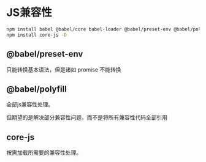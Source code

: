 # JS兼容性

```bash
npm install babel @babel/core babel-loader @babel/preset-env @babel/polyfill -D
npm install core-js -D
```

## @babel/preset-env

只能转换基本语法，但是诸如 promise 不能转换

## @babel/polyfill

全部js兼容性处理。

但期望的是解决部分兼容性问题，而不是将所有兼容性代码全部引用

## core-js

按需加载所需要的兼容性处理。
